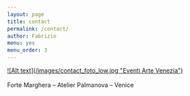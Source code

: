 ```yaml
---
layout: page
title: contact
permalink: /contact/
author: Fabrizio
menu: yes
menu_order: 3
---
```


<a href= "http://www.eventiartevenezia.com/" target="blank">
![Alt text](/images/contact_foto_low.jpg "Eventi Arte Venezia")
</a>
<br>
<br>
Forte Marghera – Atelier Palmanova – Venice
<br>

<!--
<a href="http://materiaterza.com">back</a>
-->

